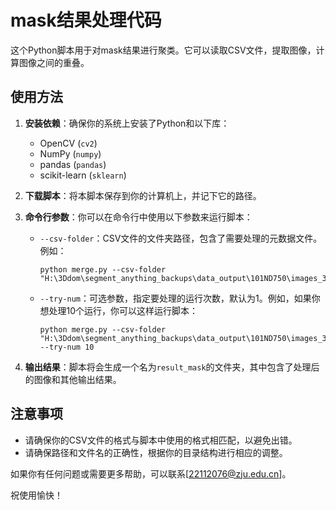 # mask结果处理代码

这个Python脚本用于对mask结果进行聚类。它可以读取CSV文件，提取图像，计算图像之间的重叠。

## 使用方法

1. **安装依赖**：确保你的系统上安装了Python和以下库：
   - OpenCV (`cv2`)
   - NumPy (`numpy`)
   - pandas (`pandas`)
   - scikit-learn (`sklearn`)

2. **下载脚本**：将本脚本保存到你的计算机上，并记下它的路径。

3. **命令行参数**：你可以在命令行中使用以下参数来运行脚本：

   - `--csv-folder`：CSV文件的文件夹路径，包含了需要处理的元数据文件。例如：
     ```
     python merge.py --csv-folder "H:\3Ddom\segment_anything_backups\data_output\101ND750\images_3_samauto_1"
     ```

   - `--try-num`：可选参数，指定要处理的运行次数，默认为1。例如，如果你想处理10个运行，你可以这样运行脚本：
     ```
     python merge.py --csv-folder "H:\3Ddom\segment_anything_backups\data_output\101ND750\images_3_samauto_1" --try-num 10
     ```

4. **输出结果**：脚本将会生成一个名为`result_mask`的文件夹，其中包含了处理后的图像和其他输出结果。

## 注意事项

- 请确保你的CSV文件的格式与脚本中使用的格式相匹配，以避免出错。
- 请确保路径和文件名的正确性，根据你的目录结构进行相应的调整。

如果你有任何问题或需要更多帮助，可以联系[22112076@zju.edu.cn]。

祝使用愉快！
